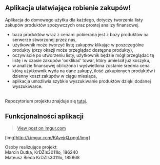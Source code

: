 ## Aplikacja ułatwiająca robienie zakupów!
Aplikacja do domowego użytku dla każdego, dotyczy tworzenia listy zakupów produktów spożywczych oraz prostej analizy finansowej.

- baza produktów wraz z cenami pobierana jest z bazy produktów na serwerze stworzonej przez nas,
- użytkownik może tworzyć listę zakupów klikając w poszczególne produkty (przy okazji może przeglądać dostępne produkty),
- oczywiście po utworzeniu listy, użytkownik będzie mógł przeglądać tę listę i w czasie zakupów 'odklikać' towar, który umieścił już koszyku,
- w analizie finansowej obliczona i wyświetlona zostanie średnia cena którą użytkownik wyda na dane zakupy, ilość zakupionych produktów i dzienny koszt zakupów w ciągu miesiąca,
- aplikacja umożliwia szybkie wyszukiwanie produktów dzięki dodanej wyszukiwarce.

<br>Repozytorium projektu znajduje się [tutaj](https://github.com/Mafyn5/ListaZakupow).

## Funkcjonalności aplikacji
<blockquote class="imgur-embed-pub" lang="en" data-id="KAyejrQ"><a href="//imgur.com/KAyejrQ">View post on imgur.com</a></blockquote><script async src="//s.imgur.com/min/embed.js" charset="utf-8"></script>

[img]http://i.imgur.com/KAyejrQ.png[/img]

Osoby realizujące projekt:<br>
Marcin Dutka, KrDZIs3011Io, 186240
<br>Mateusz Bieda KrDZIs3011Io, 185868
